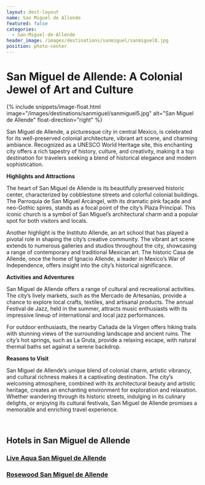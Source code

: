 ```yaml
---
layout: dest-layout
name: San Miguel de Allende
featured: false
categories:
  - San-Miguel-de-Allende
header_image: /images/destinations/sanmiguel/sanmiguel8.jpg
position: photo-center
---
```

# **San Miguel de Allende: A Colonial Jewel of Art and Culture**

{% include snippets/image-float.html image="/images/destinations/sanmiguel/sanmiguel5.jpg" alt="San Miguel de Allende" float-direction="right" %}

San Miguel de Allende, a picturesque city in central Mexico, is celebrated for its well-preserved colonial architecture, vibrant art scene, and charming ambiance. Recognized as a UNESCO World Heritage site, this enchanting city offers a rich tapestry of history, culture, and creativity, making it a top destination for travelers seeking a blend of historical elegance and modern sophistication.

**Highlights and Attractions**

The heart of San Miguel de Allende is its beautifully preserved historic center, characterized by cobblestone streets and colorful colonial buildings. The Parroquia de San Miguel Arcángel, with its dramatic pink façade and neo-Gothic spires, stands as a focal point of the city’s Plaza Principal. This iconic church is a symbol of San Miguel’s architectural charm and a popular spot for both visitors and locals.

Another highlight is the Instituto Allende, an art school that has played a pivotal role in shaping the city’s creative community. The vibrant art scene extends to numerous galleries and studios throughout the city, showcasing a range of contemporary and traditional Mexican art. The historic Casa de Allende, once the home of Ignacio Allende, a leader in Mexico’s War of Independence, offers insight into the city’s historical significance.

**Activities and Adventures**

San Miguel de Allende offers a range of cultural and recreational activities. The city’s lively markets, such as the Mercado de Artesanías, provide a chance to explore local crafts, textiles, and artisanal products. The annual Festival de Jazz, held in the summer, attracts music enthusiasts with its impressive lineup of international and local jazz performances.

For outdoor enthusiasts, the nearby Cañada de la Virgen offers hiking trails with stunning views of the surrounding landscape and ancient ruins. The city’s hot springs, such as La Gruta, provide a relaxing escape, with natural thermal baths set against a serene backdrop.

**Reasons to Visit**

San Miguel de Allende’s unique blend of colonial charm, artistic vibrancy, and cultural richness makes it a captivating destination. The city’s welcoming atmosphere, combined with its architectural beauty and artistic heritage, creates an enchanting environment for exploration and relaxation. Whether wandering through its historic streets, indulging in its culinary delights, or enjoying its cultural festivals, San Miguel de Allende promises a memorable and enriching travel experience.

&nbsp;  
## Hotels in San Miguel de Allende

<section class='grid'>

<div class="col-3_sm-4_xs-6 padded-1">
    <a href="/hotels/liveaqua">
        <div class="bg-image square" style="background-image:url('/images/hotels/liveaquasma/liveaquasma1.jpg')">  </div>
        <h3 class='center'>Live Aqua San Miguel de Allende</h3>        
    </a>  
</div>
<div class="col-3_sm-4_xs-6 padded-1">
    <a href="/hotels/rosewoodsma">
        <div class="bg-image square" style="background-image:url('/images/hotels/rosewoodsma/rosewoodsma2.webp')">  </div>
        <h3 class='center'>Rosewood San Miguel de Allende</h3>        
    </a>  
</div>

</section>